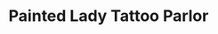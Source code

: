 ---
title: "Painted Lady Tattoo Parlor"
url: /chattanooga/painted-lady-tattoo-parlor/
shop: tattoo
---